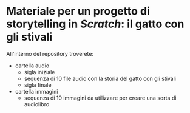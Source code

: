 # Materiale per un progetto di storytelling in *Scratch*: il gatto con gli stivali

All'interno del repository troverete:

- cartella audio
    - sigla iniziale
    - sequenza di 10 file audio con la storia del gatto con gli stivali
    - sigla finale
- cartella immagini
    - sequenza di 10 immagini da utilizzare per creare una sorta di audiolibro

